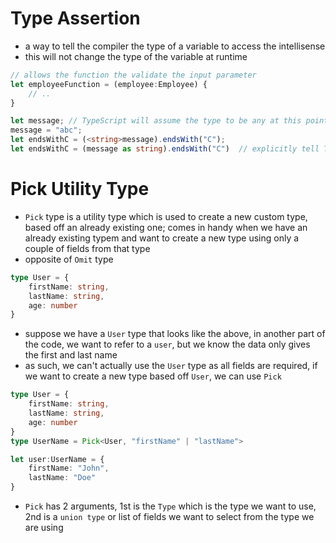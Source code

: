 # **Type Assertion**
- a way to tell the compiler the type of a variable to access the intellisense
- this will not change the type of the variable at runtime
```typescript
// allows the function the validate the input parameter
let employeeFunction = (employee:Employee) {
    // ..
}

let message; // TypeScript will assume the type to be any at this point
message = "abc";
let endsWithC = (<string>message).endsWith("C");
let endsWithC = (message as string).endsWith("C")  // explicitly tell TypeScript that message is of type string
```

# **Pick Utility Type**
- `Pick` type is a utility type which is used to create a new custom type, based off an already existing one; comes in handy when we have an already existing typem and want to create a new type using only a couple of fields from that type
- opposite of `Omit` type
```typescript
type User = {
    firstName: string,
    lastName: string,
    age: number
}
```
- suppose we have a `User` type that looks like the above, in another part of the code, we want to refer to a `user`, but we know the data only gives the first and last name
- as such, we can't actually use the `User` type as all fields are required, if we want to create a new type based off `User`, we can use `Pick`
```typescript
type User = {
    firstName: string,
    lastName: string,
    age: number
}
type UserName = Pick<User, "firstName" | "lastName">

let user:UserName = {
    firstName: "John",
    lastName: "Doe"
}
```
- `Pick` has 2 arguments, 1st is the `Type` which is the type we want to use, 2nd is a `union type` or list of fields we want to select from the type we are using